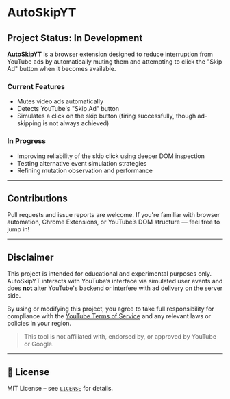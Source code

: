 # AutoSkipYT

## Project Status: In Development

**AutoSkipYT** is a browser extension designed to reduce interruption from YouTube ads by automatically muting them and attempting to click the "Skip Ad" button when it becomes available.

### Current Features

- Mutes video ads automatically
- Detects YouTube's "Skip Ad" button
- Simulates a click on the skip button (firing successfully, though ad-skipping is not always achieved)

### In Progress

- Improving reliability of the skip click using deeper DOM inspection
- Testing alternative event simulation strategies
- Refining mutation observation and performance

---

## Contributions

Pull requests and issue reports are welcome. If you're familiar with browser automation, Chrome Extensions, or YouTube’s DOM structure — feel free to jump in!

---

## Disclaimer

This project is intended for educational and experimental purposes only.  
AutoSkipYT interacts with YouTube’s interface via simulated user events and does **not** alter YouTube's backend or interfere with ad delivery on the server side.

By using or modifying this project, you agree to take full responsibility for compliance with the [YouTube Terms of Service](https://www.youtube.com/t/terms) and any relevant laws or policies in your region.

> This tool is not affiliated with, endorsed by, or approved by YouTube or Google.

---

## 📄 License

MIT License – see [`LICENSE`](./LICENSE) for details.
